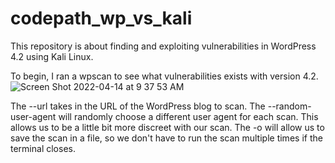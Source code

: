 # codepath_wp_vs_kali

This repository is about finding and exploiting vulnerabilities in WordPress 4.2 using Kali Linux.

To begin, I ran a wpscan to see what vulnerabilities exists with version 4.2.
![Screen Shot 2022-04-14 at 9 37 53 AM](https://user-images.githubusercontent.com/76822904/163402506-ea6f35ed-3df7-4a19-8aa8-eb39e01c9c23.png)

The --url takes in the URL of the WordPress blog to scan. The --random-user-agent will randomly choose a different user agent for each scan. This allows us to be a little bit more discreet with our scan. The -o will allow us to save the scan in a file, so we don't have to run the scan multiple times if the terminal closes.

